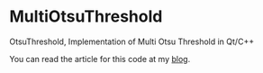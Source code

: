 # MultiOtsuThreshold
OtsuThreshold, Implementation of Multi Otsu Threshold in Qt/C++

You can read the article for this code at my [blog](http://hipersayanx.blogspot.com.ar/2016/08/otsu-threshold.html).
